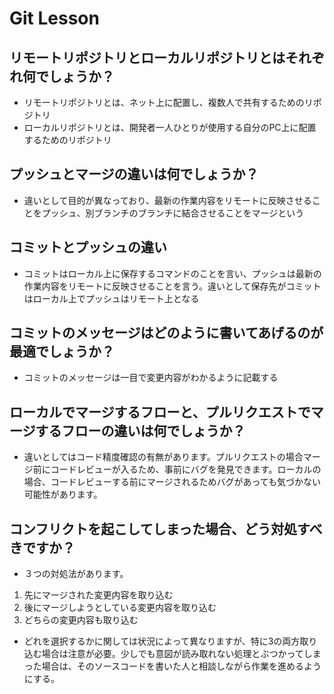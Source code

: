 # Git Lesson

## リモートリポジトリとローカルリポジトリとはそれぞれ何でしょうか？

<!-- ここに回答を記述 -->
- リモートリポジトリとは、ネット上に配置し、複数人で共有するためのリポジトリ
- ローカルリポジトリとは、開発者一人ひとりが使用する自分のPC上に配置するためのリポジトリ

## プッシュとマージの違いは何でしょうか？

<!-- ここに回答を記述 -->
<!-- - プッシュは、ローカルの内容をリモートにアップすること
- マージは、別ブランチの作業内容（変更履歴）をブランチに取り込むこと -->
- 違いとして目的が異なっており、最新の作業内容をリモートに反映させることをプッシュ、別ブランチのブランチに結合させることをマージという

## コミットとプッシュの違い

<!-- ここに回答を記述 -->
- コミットはローカル上に保存するコマンドのことを言い、プッシュは最新の作業内容をリモートに反映させることを言う。違いとして保存先がコミットはローカル上でプッシュはリモート上となる

## コミットのメッセージはどのように書いてあげるのが最適でしょうか？

<!-- ここに回答を記述 -->
- コミットのメッセージは一目で変更内容がわかるように記載する

## ローカルでマージするフローと、プルリクエストでマージするフローの違いは何でしょうか？

<!-- ここに回答を記述 -->
- 違いとしてはコード精度確認の有無があります。プルリクエストの場合マージ前にコードレビューが入るため、事前にバグを発見できます。ローカルの場合、コードレビューする前にマージされるためバグがあっても気づかない可能性があります。

## コンフリクトを起こしてしまった場合、どう対処すべきですか？

<!-- ここに回答を記述 -->
- ３つの対処法があります。
1. 先にマージされた変更内容を取り込む
2. 後にマージしようとしている変更内容を取り込む
3. どちらの変更内容も取り込む
- どれを選択するかに関しては状況によって異なりますが、特に3の両方取り込む場合は注意が必要。少しでも意図が読み取れない処理とぶつかってしまった場合は、そのソースコードを書いた人と相談しながら作業を進めるようにする。

